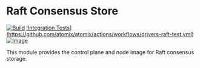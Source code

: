 <!--
SPDX-FileCopyrightText: 2023-present Intel Corporation
SPDX-License-Identifier: Apache-2.0
-->

# Raft Consensus Store

[![Build](https://img.shields.io/github/actions/workflow/status/atomix/atomix/stores-raft-verify.yml)](https://github.com/atomix/atomix/actions/workflows/stores-raft-verify.yml)
[!Integration Tests](https://img.shields.io/github/actions/workflow/status/atomix/atomix/drivers-raft-test.yml)](https://github.com/atomix/atomix/actions/workflows/drivers-raft-test.yml)
[![Image](https://img.shields.io/docker/v/atomix/raft-controller?label=release)](https://hub.docker.com/repository/docker/atomix/raft-controller)

This module provides the control plane and node image for Raft consensus storage.

